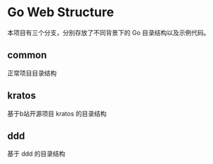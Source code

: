 # Go Web Structure

本项目有三个分支，分别存放了不同背景下的 Go 目录结构以及示例代码。

## common

正常项目目录结构

## kratos

基于b站开源项目 kratos 的目录结构

## ddd

基于 ddd 的目录结构
